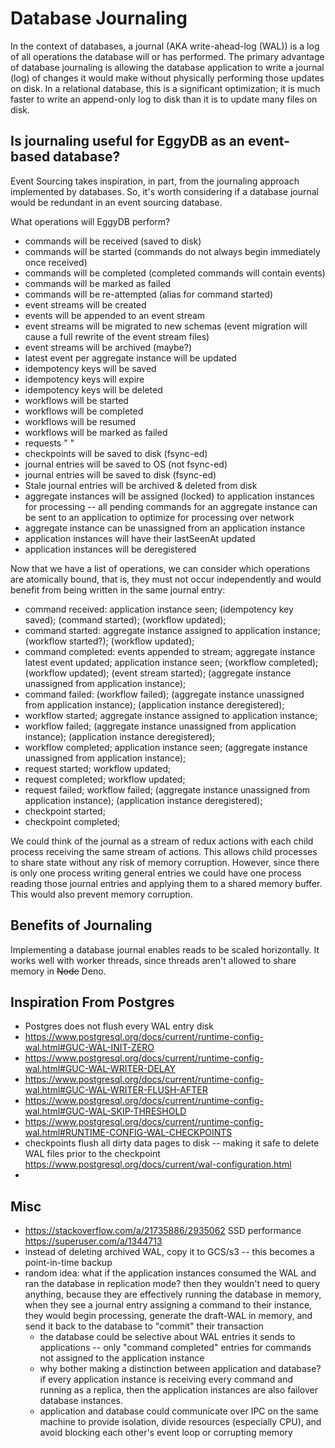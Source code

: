 # Database Journaling

In the context of databases, a journal (AKA write-ahead-log (WAL)) is a log of all operations the database will or has performed. The primary advantage of database journaling is allowing the database application to write a journal (log) of changes it would make without physically performing those updates on disk. In a relational database, this is a significant optimization; it is much faster to write an append-only log to disk than it is to update many files on disk.

## Is journaling useful for EggyDB as an event-based database?

Event Sourcing takes inspiration, in part, from the journaling approach implemented by databases. So, it's worth considering if a database journal would be redundant in an event sourcing database.

What operations will EggyDB perform?

- commands will be received (saved to disk)
- commands will be started (commands do not always begin immediately once received)
- commands will be completed (completed commands will contain events)
- commands will be marked as failed
- commands will be re-attempted (alias for command started)
- event streams will be created
- events will be appended to an event stream
- event streams will be migrated to new schemas (event migration will cause a full rewrite of the event stream files)
- event streams will be archived (maybe?)
- latest event per aggregate instance will be updated
- idempotency keys will be saved
- idempotency keys will expire
- idempotency keys will be deleted
- workflows will be started
- workflows will be completed
- workflows will be resumed
- workflows will be marked as failed
- requests " "
- checkpoints will be saved to disk (fsync-ed)
- journal entries will be saved to OS (not fsync-ed)
- journal entries will be saved to disk (fsync-ed)
- Stale journal entries will be archived & deleted from disk
- aggregate instances will be assigned (locked) to application instances for processing -- all pending commands for an aggregate instance can be sent to an application to optimize for processing over network
- aggregate instance can be unassigned from an application instance
- application instances will have their lastSeenAt updated
- application instances will be deregistered

Now that we have a list of operations, we can consider which operations are atomically bound, that is, they must not occur independently and would benefit from being written in the same journal entry:

- command received: application instance seen; (idempotency key saved); (command started); (workflow updated);
- command started: aggregate instance assigned to application instance; (workflow started?); (workflow updated);
- command completed: events appended to stream; aggregate instance latest event updated; application instance seen; (workflow completed); (workflow updated); (event stream started); (aggregate instance unassigned from application instance);
- command failed: (workflow failed); (aggregate instance unassigned from application instance); (application instance deregistered);
- workflow started; aggregate instance assigned to application instance;
- workflow failed; (aggregate instance unassigned from application instance); (application instance deregistered);
- workflow completed; application instance seen; (aggregate instance unassigned from application instance);
- request started; workflow updated;
- request completed; workflow updated;
- request failed; workflow failed; (aggregate instance unassigned from application instance); (application instance deregistered);
- checkpoint started;
- checkpoint completed;

We could think of the journal as a stream of redux actions with each child process receiving the same stream of actions. This allows child processes to share state without any risk of memory corruption. However, since there is only one process writing general entries we could have one process reading those journal entries and applying them to a shared memory buffer. This would also prevent memory corruption.

## Benefits of Journaling

Implementing a database journal enables reads to be scaled horizontally. It works well with worker threads, since threads aren't allowed to share memory in ~~Node~~ Deno.

## Inspiration From Postgres

- Postgres does not flush every WAL entry disk
- https://www.postgresql.org/docs/current/runtime-config-wal.html#GUC-WAL-INIT-ZERO
- https://www.postgresql.org/docs/current/runtime-config-wal.html#GUC-WAL-WRITER-DELAY
- https://www.postgresql.org/docs/current/runtime-config-wal.html#GUC-WAL-WRITER-FLUSH-AFTER
- https://www.postgresql.org/docs/current/runtime-config-wal.html#GUC-WAL-SKIP-THRESHOLD
- https://www.postgresql.org/docs/current/runtime-config-wal.html#RUNTIME-CONFIG-WAL-CHECKPOINTS
- checkpoints flush all dirty data pages to disk -- making it safe to delete WAL files prior to the checkpoint https://www.postgresql.org/docs/current/wal-configuration.html
-

## Misc

- https://stackoverflow.com/a/21735886/2935062 SSD performance https://superuser.com/a/1344713
- instead of deleting archived WAL, copy it to GCS/s3 -- this becomes a point-in-time backup
- random idea: what if the application instances consumed the WAL and ran the database in replication mode? then they wouldn't need to query anything, because they are effectively running the database in memory, when they see a journal entry assigning a command to their instance, they would begin processing, generate the draft-WAL in memory, and send it back to the database to "commit" their transaction
  - the database could be selective about WAL entries it sends to applications -- only "command completed" entries for commands not assigned to the application instance
  - why bother making a distinction between application and database? if every application instance is receiving every command and running as a replica, then the application instances are also failover database instances.
  - application and database could communicate over IPC on the same machine to provide isolation, divide resources (especially CPU), and avoid blocking each other's event loop or corrupting memory
